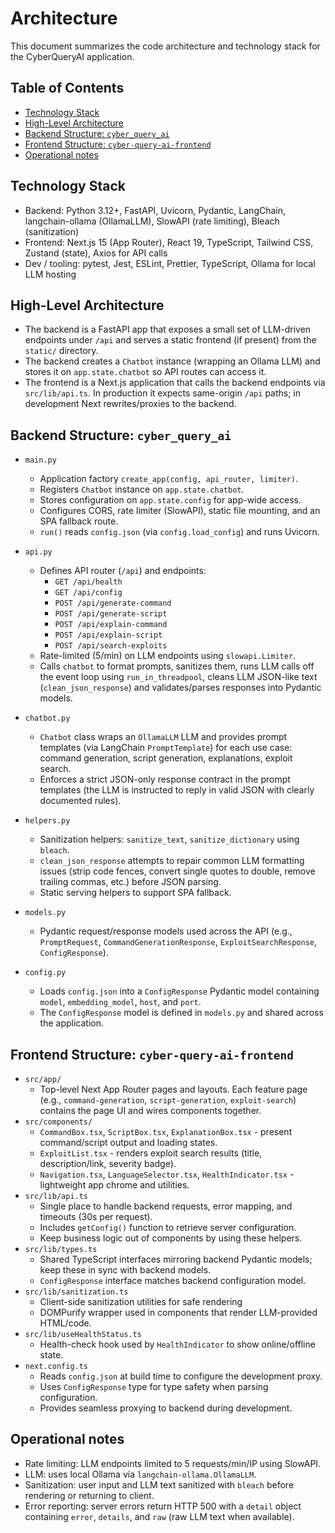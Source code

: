 <!-- omit from toc -->
# Architecture

This document summarizes the code architecture and technology stack for the CyberQueryAI application.

<!-- omit from toc -->
## Table of Contents
- [Technology Stack](#technology-stack)
- [High-Level Architecture](#high-level-architecture)
- [Backend Structure: `cyber_query_ai`](#backend-structure-cyber_query_ai)
- [Frontend Structure: `cyber-query-ai-frontend`](#frontend-structure-cyber-query-ai-frontend)
- [Operational notes](#operational-notes)


## Technology Stack
- Backend: Python 3.12+, FastAPI, Uvicorn, Pydantic, LangChain, langchain-ollama (OllamaLLM), SlowAPI (rate limiting), Bleach (sanitization)
- Frontend: Next.js 15 (App Router), React 19, TypeScript, Tailwind CSS, Zustand (state), Axios for API calls
- Dev / tooling: pytest, Jest, ESLint, Prettier, TypeScript, Ollama for local LLM hosting

## High-Level Architecture

- The backend is a FastAPI app that exposes a small set of LLM-driven endpoints under `/api` and serves a static frontend (if present) from the `static/` directory.
- The backend creates a `Chatbot` instance (wrapping an Ollama LLM) and stores it on `app.state.chatbot` so API routes can access it.
- The frontend is a Next.js application that calls the backend endpoints via `src/lib/api.ts`. In production it expects same-origin `/api` paths; in development Next rewrites/proxies to the backend.

## Backend Structure: `cyber_query_ai`

- `main.py`
    - Application factory `create_app(config, api_router, limiter)`.
    - Registers `Chatbot` instance on `app.state.chatbot`.
    - Stores configuration on `app.state.config` for app-wide access.
    - Configures CORS, rate limiter (SlowAPI), static file mounting, and an SPA fallback route.
    - `run()` reads `config.json` (via `config.load_config`) and runs Uvicorn.

- `api.py`
    - Defines API router (`/api`) and endpoints:
        - `GET /api/health`
        - `GET /api/config`
        - `POST /api/generate-command`
        - `POST /api/generate-script`
        - `POST /api/explain-command`
        - `POST /api/explain-script`
        - `POST /api/search-exploits`
    - Rate-limited (5/min) on LLM endpoints using `slowapi.Limiter`.
    - Calls `chatbot` to format prompts, sanitizes them, runs LLM calls off the event loop using `run_in_threadpool`, cleans LLM JSON-like text (`clean_json_response`) and validates/parses responses into Pydantic models.

- `chatbot.py`
    - `Chatbot` class wraps an `OllamaLLM` LLM and provides prompt templates (via LangChain `PromptTemplate`) for each use case: command generation, script generation, explanations, exploit search.
    - Enforces a strict JSON-only response contract in the prompt templates (the LLM is instructed to reply in valid JSON with clearly documented rules).

- `helpers.py`
    - Sanitization helpers: `sanitize_text`, `sanitize_dictionary` using `bleach`.
    - `clean_json_response` attempts to repair common LLM formatting issues (strip code fences, convert single quotes to double, remove trailing commas, etc.) before JSON parsing.
    - Static serving helpers to support SPA fallback.

- `models.py`
    - Pydantic request/response models used across the API (e.g., `PromptRequest`, `CommandGenerationResponse`, `ExploitSearchResponse`, `ConfigResponse`).

- `config.py`
    - Loads `config.json` into a `ConfigResponse` Pydantic model containing `model`, `embedding_model`, `host`, and `port`.
    - The `ConfigResponse` model is defined in `models.py` and shared across the application.

## Frontend Structure: `cyber-query-ai-frontend`

- `src/app/`
  - Top-level Next App Router pages and layouts. Each feature page (e.g., `command-generation`, `script-generation`, `exploit-search`) contains the page UI and wires components together.
- `src/components/`
    - `CommandBox.tsx`, `ScriptBox.tsx`, `ExplanationBox.tsx` - present command/script output and loading states.
    - `ExploitList.tsx` - renders exploit search results (title, description/link, severity badge).
    - `Navigation.tsx`, `LanguageSelector.tsx`, `HealthIndicator.tsx` - lightweight app chrome and utilities.
- `src/lib/api.ts`
  - Single place to handle backend requests, error mapping, and timeouts (30s per request).
  - Includes `getConfig()` function to retrieve server configuration.
  - Keep business logic out of components by using these helpers.
- `src/lib/types.ts`
  - Shared TypeScript interfaces mirroring backend Pydantic models; keep these in sync with backend models.
  - `ConfigResponse` interface matches backend configuration model.
- `src/lib/sanitization.ts`
  - Client-side sanitization utilities for safe rendering
  - DOMPurify wrapper used in components that render LLM-provided HTML/code.
- `src/lib/useHealthStatus.ts`
  - Health-check hook used by `HealthIndicator` to show online/offline state.
- `next.config.ts`
  - Reads `config.json` at build time to configure the development proxy.
  - Uses `ConfigResponse` type for type safety when parsing configuration.
  - Provides seamless proxying to backend during development.

## Operational notes

- Rate limiting: LLM endpoints limited to 5 requests/min/IP using SlowAPI.
- LLM: uses local Ollama via `langchain-ollama.OllamaLLM`.
- Sanitization: user input and LLM text sanitized with `bleach` before rendering or returning to client.
- Error reporting: server errors return HTTP 500 with a `detail` object containing `error`, `details`, and `raw` (raw LLM text when available).
